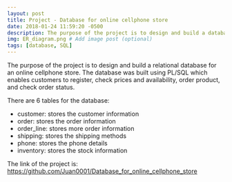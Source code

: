 ```yaml
---
layout: post
title: Project - Database for online cellphone store
date: 2018-01-24 11:59:20 -0500
description: The purpose of the project is to design and build a database for an online cellphone store. The database was built using PL/SQL which enables customers to register, check prices and availability, order product, and check order status. # Add post description (optional)
img: ER_diagram.png # Add image post (optional)
tags: [database, SQL]
---
```


The purpose of the project is to design and build a relational database for an online cellphone store. The database was built using PL/SQL which enables customers to register, check prices and availability, order product, and check order status.

There are 6 tables for the database:
- customer: stores the customer information   
- order: stores the order information   
- order_line: stores more order information  
- shipping: stores the shipping methods  
- phone: stores the phone details  
- inventory: stores the stock information  

The link of the project is: <https://github.com/Juan0001/Database_for_online_cellphone_store>
